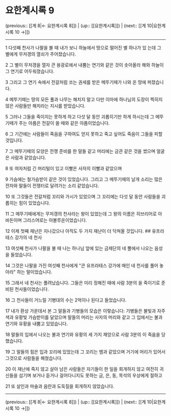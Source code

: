 # 요한계시록 9

(previous:: [[계 8|← 요한계시록 8]]) | (up:: [[요한계시록]]) | (next:: [[계 10|요한계시록 10 →]])

***




1 
다섯째 천사가 나팔을 불 때 내가 보니 하늘에서 땅으로 떨어진 별 하나가 있 는데 그 별에게 무저갱의 열쇠가 주어졌습니다. 



2 
그 별이 무저갱을 열자 큰 용광로에서 내뿜는 연기와 같은 것이 솟아올라 해와 하늘이 그 연기로 어두워졌습니다. 



3 
그리고 그 연기 속에서 전갈처럼 쏘는 권세를 받은 메뚜기떼가 나와 온 땅에 퍼졌습니다. 



4 
메뚜기떼는 땅의 모든 풀과 나무는 해치지 말고 다만 이마에 하나님의 도장이 찍히지 않은 사람들만 해치라는 지시를 받았습니다. 



5 
그러나 그들을 죽이지는 못하게 하고 다섯 달 동안 괴롭히기만 하게 하시는데 그 메뚜기떼가 주는 아픔은 전갈이 쏠 때와 같은 아픔이었습니다. 



6 
그 기간에는 사람들이 죽음을 구하여도 얻지 못하고 죽고 싶어도 죽음이 그들을 피할 것입니다. 



7 
그 메뚜기떼의 모양은 전쟁 준비를 한 말들 같고 머리에는 금관 같은 것을 썼으며 얼굴은 사람과 같았습니다. 



8 
또 여자처럼 긴 머리털이 있고 이빨은 사자의 이빨과 같았으며 



9 
가슴에는 철가슴받이 같은 것이 있었습니다. 그리고 그 메뚜기떼의 날개 소리는 많은 전차와 말들이 전쟁터로 달려가는 소리 같았습니다. 



10 
또 그것들은 전갈처럼 꼬리와 가시가 있었으며 그 꼬리에는 다섯 달 동안 사람들을 괴롭히는 힘이 있었습니다. 



11 
그 메뚜기떼에게는 무저갱의 천사라는 왕이 있었는데 그 왕의 이름은 히브리어로 아바돈이며 그리스어로는 아볼루온이었습니다. 



12 
이제 첫째 재난은 지나갔으나 아직도 두 가지 재난이 더 닥쳐올 것입니다. ## 유프라테스 강가의 네 천사 



13 
여섯째 천사가 나팔을 불 때 나는 하나님 앞에 있는 금제단의 네 뿔에서 나오는 음성을 들었습니다. 



14 
그것은 나팔을 가진 여섯째 천사에게 "큰 유프라테스 강가에 매인 네 천사를 풀어 놓아라" 하는 말이었습니다. 



15 
그래서 네 천사는 풀려났습니다. 그들은 미리 정해진 때에 사람 3분의 을 죽이기로 준비된 천사들이었습니다. 



16 
그 천사들이 거느릴 기병대의 수는 2억이나 된다고 들었습니다. 



17 
내가 환상 가운데서 본 그 말들과 기병들의 모습은 이렇습니다: 기병들은 불빛과 자주색과 유황빛 가슴받이를 달았으며 말들의 머리는 사자의 머리와 같고 그 입에서는 불과 연기와 유황을 내뿜고 있었습니다. 



18 
말들의 입에서 나오는 불과 연기와 유황의 세 가지 재앙으로 사람 3분의 이 죽음을 당했습니다. 



19 
그 말들의 힘은 입과 꼬리에 있었는데 그 꼬리는 뱀과 같았으며 거기에 머리가 있어서 그것으로 사람들을 해쳤습니다. 



20 
이 재난에 죽지 않고 살아 남은 사람들은 자기들이 한 일을 회개하지 않고 여전히 귀신들을 섬기며 보거나 듣거나 걸어다니지도 못하는 금, 은, 동, 목석의 우상에게 절하고 



21 
또 살인과 마술과 음란과 도둑질을 회개하지 않았습니다.

***

(previous:: [[계 8|← 요한계시록 8]]) | (up:: [[요한계시록]]) | (next:: [[계 10|요한계시록 10 →]])
